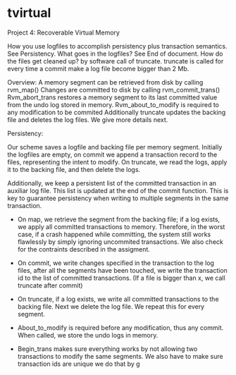 # tvirtual
Project 4: Recoverable Virtual Memory

How you use logfiles to accomplish persistency plus transaction semantics. See Persistency.
What goes in the logfiles? See End of document. 
How do the files get cleaned up? by software call of truncate. truncate is called for every time a commit make a log file become bigger than 2 Mb.

Overview: 
  A memory segment can be retrieved from disk by calling rvm_map()
  Changes are committed to disk by calling rvm_commit_trans()
  Rvm_abort_trans restores a memory segment to its last committed value from the undo log stored in memory.
  Rvm_about_to_modify is required to any modification to be commited
  Additionally truncate updates the backing file and deletes the log files. We give more details next.

Persistency:

Our scheme saves a logfile and backing file per memory segment. Initially the logfiles are empty, on commit we append a transaction record to the files, representing the intent to modify. On truncate, we read the logs, apply it to the backing file, and then delete the logs.

Additionally, we keep a persistent list of the committed transaction in an auxiliar log file. This list is updated at the end of the commit function. This is key to guarantee persistency when writing to multiple segments in the same transaction.

- On map, we retrieve the segment from the backing file; if a log exists, we apply all committed transactions to memory. Therefore, in the worst case, if a crash happened while committing, the system still works flawlessly by simply ignoring uncommited transactions. We also check for the contraints described in the assigment.

- On commit, we write changes specified in the transaction to the log files, after all the segments have been touched, we write the transaction id to the list of committed transactions. (If a file is bigger than x, we call truncate after commit)

- On truncate, if a log exists, we write all committed transactions to the backing file. Next we delete the log file. We repeat this for every segment.

- About_to_modify is required before any modification, thus any commit. When called, we store the undo logs in memory.

- Begin_trans makes sure everything works by not allowing two transactions to modify the same segments. We also have to make sure transaction ids are unique we do that by g


 
